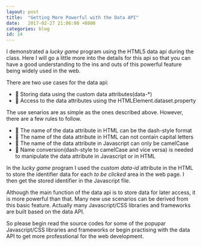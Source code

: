 ```yaml
---
layout: post
title:  "Getting More Powerful with the Data API"
date:   2017-02-27 21:06:00 +0800
categories: blog
id: 14
---
```

I demonstrated a *lucky game* program using the HTML5 data api during the class. Here I will go a little more into the details for this api so that
 you can have a good understanding to the ins and outs of this powerful feature
being widely used in the web. 

There are two use cases for the data api:

* :bell: Storing data using the custom data attributes(data-*)
* :bell: Access to the data attributes using the HTMLElement.dataset.property


The use senarios are as simple as the ones described above. However, there
are a few rules to follow.

* :bell: The name of the data attribute in HTML can be the dash-style format
* :bell: The name of the data attribute in HTML can not contain capital letters
* :bell: The name of the data attribute in Javascript can only be camelCase
* :bell: Name conversion(dash-style to camelCase and vice versa) is needed to manipulate the data attribute in Javascript or in HTML

In the *lucky game* program I used the custom *data-id* attribute in the HTML
 to store the identifier data for each *to be clicked* area in the web page.
 I then get the stored identifier in the Javascript file.

Although the main function of the data api is to store data for later access, it is more powerful than that. Many new use scenarios can be derived from this basic feature. Actually many Javascript/CSS libraries and frameworks are built based on the data API.

So please begin read the source codes for some of the popupar Javascript/CSS libraries and frameworks or begin practising with the data API to get more professtional for the web development.



